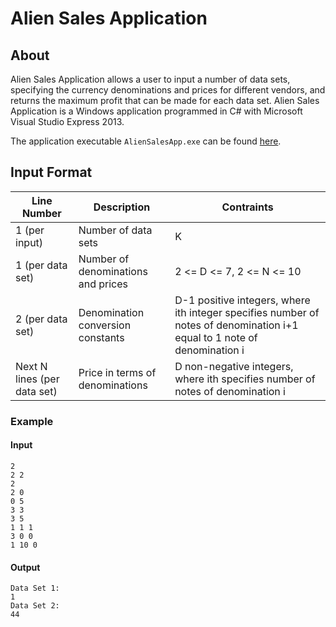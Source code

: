 # Alien Sales Application

## About

Alien Sales Application allows a user to input a number of data sets, specifying the currency denominations and prices for different vendors, and returns the maximum profit that can be made for each data set. Alien Sales Application is a Windows application programmed in C# with Microsoft Visual Studio Express 2013.

The application executable `AlienSalesApp.exe` can be found [here](https://github.com/moniker001/AlienSalesApplication/tree/master/AlienSalesApplication/AlienSalesApp/bin/Debug).

## Input Format

|Line Number|Description|Contraints|
|---|---|---|
|1 (per input)|Number of data sets|K|
|1 (per data set)|Number of denominations and prices|2 <= D <= 7, 2 <= N <= 10|
|2 (per data set)|Denomination conversion constants|D-1 positive integers, where ith integer specifies number of notes of denomination i+1 equal to 1 note of denomination i|
|Next N lines (per data set)|Price in terms of denominations|D non-negative integers, where ith specifies number of notes of denomination i|

### Example

#### Input

```
2
2 2
2
2 0
0 5
3 3
3 5
1 1 1
3 0 0
1 10 0
```

#### Output

```
Data Set 1:
1
Data Set 2:
44
```
